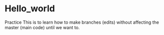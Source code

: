 # Hello_world
Practice
This is to learn how to make branches (edits) without affecting the master (main code) until we want to.

